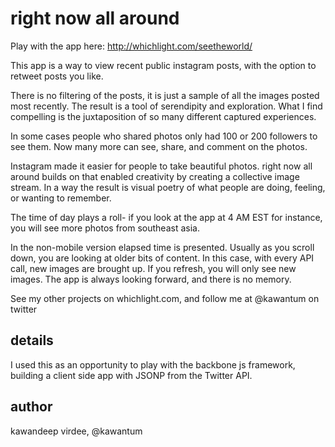 right now all around
====================

Play with the app here: http://whichlight.com/seetheworld/

This app is a way to view recent public instagram posts, with the option to
retweet posts you like.

There is no filtering of the posts, it is just a sample of all the images posted
most recently. The result is a tool of serendipity and exploration. What I find
compelling is the juxtaposition of so many different captured experiences.  

In some cases people who shared photos only had 100 or 200 followers to see
them.  Now many more can see, share, and comment on the photos. 

Instagram made it easier for people to take beautiful photos.  right now all
around builds on
that enabled creativity by creating a collective image stream.  In a way the result is
visual poetry of what people are doing, feeling, or wanting to remember.

The time of day plays a roll- if you look at the app at 4 AM EST for instance,
you will see more photos from southeast asia.

In the non-mobile version elapsed time is presented.  Usually as you scroll
down, you are looking at older bits of content. In this case, with every API
call, new images are brought up.  If you refresh, you will only see new images.
The app is always looking forward, and there is no memory. 

See my other projects on whichlight.com, and follow me at @kawantum on twitter

details
-------
I used this as an opportunity to play with the backbone js framework, building a
client side app with JSONP from the Twitter API. 

author
------
kawandeep virdee, @kawantum 
